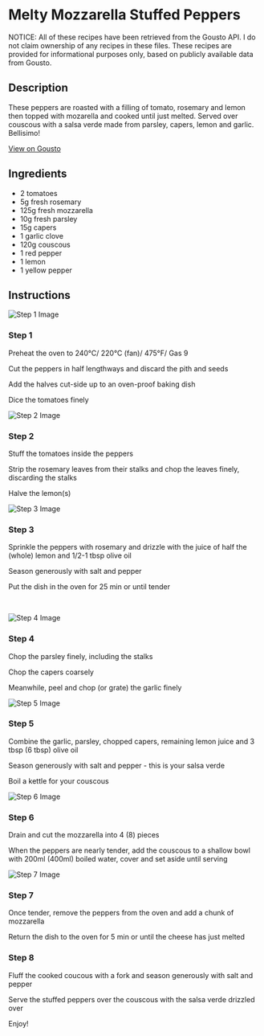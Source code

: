 # Melty Mozzarella Stuffed Peppers

NOTICE: All of these recipes have been retrieved from the Gousto API. I do not claim ownership of any recipes in these files. These recipes are provided for informational purposes only, based on publicly available data from Gousto.

## Description

These peppers are roasted with a filling of tomato, rosemary and lemon then topped with mozarella and cooked until just melted. Served over couscous with a salsa verde made from parsley, capers, lemon and garlic. Bellisimo!

[View on Gousto](https://www.gousto.co.uk/recipes/cookbook/melty-mozzarella-stuffed-peppers)

## Ingredients

- 2 tomatoes
- 5g fresh rosemary
- 125g fresh mozzarella
- 10g fresh parsley
- 15g capers
- 1 garlic clove
- 120g couscous
- 1 red pepper
- 1 lemon
- 1 yellow pepper

## Instructions

![Step 1 Image](https://production-media.gousto.co.uk/cms/recipe-step-image/509.-step-1-x200.jpg)

### Step 1

Preheat the oven to 240&deg;C/ 220&deg;C (fan)/ 475&deg;F/ Gas 9


Cut the peppers in half lengthways and discard the pith and seeds


Add the halves cut-side up to an oven-proof baking dish


Dice the tomatoes finely

![Step 2 Image](https://production-media.gousto.co.uk/cms/recipe-step-image/509.-step-2-x200.jpg)

### Step 2

Stuff the tomatoes inside the peppers&nbsp;


Strip the rosemary leaves from their stalks and chop the leaves finely, discarding the stalks


Halve the lemon<span class="text-danger">(s)</span>

![Step 3 Image](https://production-media.gousto.co.uk/cms/recipe-step-image/509.-step-3-x200.jpg)

### Step 3

Sprinkle the peppers with rosemary and drizzle with the juice of half the <span class="text-danger">(whole)</span> lemon and 1/2-1 tbsp olive oil


Season generously with salt and pepper


Put the dish in the oven for 25 min or until tender


&nbsp;

![Step 4 Image](https://production-media.gousto.co.uk/cms/recipe-step-image/509.-step_4-x200.jpg)

### Step 4

Chop the parsley finely, including the stalks


Chop the capers coarsely


Meanwhile, peel and chop (or grate) the garlic finely

![Step 5 Image](https://production-media.gousto.co.uk/cms/recipe-step-image/509.-step-5-x200.jpg)

### Step 5

Combine the garlic, parsley, chopped capers, remaining lemon juice and 3 tbsp <span class="text-danger">(6 tbsp)</span> olive oil


Season generously with salt and pepper - this is your salsa verde


Boil a kettle for your couscous

![Step 6 Image](https://production-media.gousto.co.uk/cms/recipe-step-image/509.-step-6-x200.jpg)

### Step 6

Drain and cut the mozzarella into 4 <span class="text-danger">(8)</span> pieces


When the peppers are nearly tender, add the couscous to a shallow bowl with 200ml <span class="text-danger">(400ml)</span> boiled water, cover and set aside until serving&nbsp;

![Step 7 Image](https://production-media.gousto.co.uk/cms/recipe-step-image/509.-step-7-x200.jpg)

### Step 7

Once tender, remove the peppers from the oven and add a chunk of mozzarella


Return the dish to the oven for 5 min or until the cheese has just melted

### Step 8

Fluff the cooked coucous with a fork and season generously with salt and pepper


Serve the stuffed peppers over the couscous with the salsa verde drizzled over


Enjoy!

